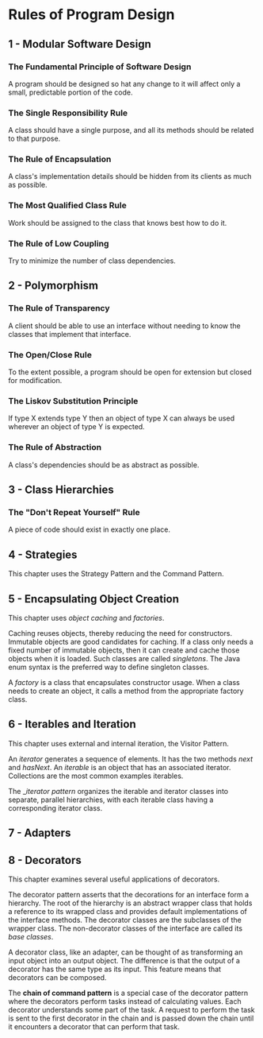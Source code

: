 Rules of Program Design
=======================


1 - Modular Software Design
---------------------------

### The Fundamental Principle of Software Design

A program should be designed so hat any change to it will affect only
a small, predictable portion of the code.

### The Single Responsibility Rule

A class should have a single purpose, and all its methods should be
related to that purpose.

### The Rule of Encapsulation

A class's implementation details should be hidden from its clients
as much as possible.

### The Most Qualified Class Rule

Work should be assigned to the class that knows best how to do it.

### The Rule of Low Coupling

Try to minimize the number of class dependencies.


2 - Polymorphism
----------------

### The Rule of Transparency

A client should be able to use an interface without needing to know
the classes that implement that interface.

### The Open/Close Rule

To the extent possible, a program should be open for extension 
but closed for modification.

### The Liskov Substitution Principle

If type X extends type Y then an object of type X can always be used
wherever an object of type Y is expected.

### The Rule of Abstraction

A class's dependencies should be as abstract as possible.


3 - Class Hierarchies
---------------------

### The "Don't Repeat Yourself" Rule

A piece of code should exist in exactly one place.


4 - Strategies
--------------

This chapter uses the Strategy Pattern and the Command Pattern.


5 - Encapsulating Object Creation
---------------------------------

This chapter uses _object caching_ and _factories_.

Caching reuses objects, thereby reducing the need for constructors.
Immutable objects are good candidates for caching. If a class only needs
a fixed number of immutable objects, then it can create and cache those
objects when it is loaded. Such classes are called _singletons_. The Java 
enum syntax is the preferred way to define singleton classes.

A _factory_ is a class that encapsulates constructor usage. When a class 
needs to create an object, it calls a method from the appropriate factory
class.


6 - Iterables and Iteration
---------------------------

This chapter uses external and internal iteration, the Visitor Pattern.

An _iterator_ generates a sequence of elements. It has the two methods _next_
and _hasNext_. An _iterable_ is an object that has an associated iterator.
Collections are the most common examples iterables.

The __iterator pattern_ organizes the iterable and iterator classes into 
separate, parallel hierarchies, with each iterable class having a corresponding
iterator class.


7 - Adapters
------------

8 - Decorators
--------------

This chapter examines several useful applications of decorators.

The decorator pattern asserts that the decorations for an interface form a hierarchy.
The root of the hierarchy is an abstract wrapper class that holds a reference to 
its wrapped class and provides default implementations of the interface methods.
The decorator classes are the subclasses of the wrapper class. 
The non-decorator classes of the interface are called its _base classes_.

A decorator class, like an adapter, can be thought of as transforming
an input object into an output object. The difference is that the output
of a decorator has the same type as its input. This feature means that
decorators can be composed.

The __chain of command pattern__ is a special case of the decorator pattern
where the decorators perform tasks instead of calculating values. Each decorator
understands some part of the task. A request to perform the task is sent to
the first decorator in the chain and is passed down the chain until it encounters
a decorator that can perform that task.